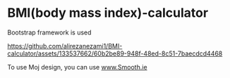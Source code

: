# BMI(body mass index)-calculator

Bootstrap framework is used


https://github.com/alirezanezami1/BMI-calculator/assets/133537662/60b2be89-948f-48ed-8c51-7baecdcd4468

To use Moj design, you can use www.Smooth.ie




